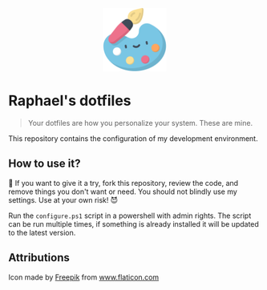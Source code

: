 
<p align="center">
    <img width="25%" src="./logo.svg">
</p>

# Raphael's dotfiles

> Your dotfiles are how you personalize your system. These are mine.

This repository contains the configuration of my development environment.

## How to use it?

🔞 If you want to give it a try, fork this repository, review the code, and remove things you don't want or need. You should not blindly use my settings. Use at your own risk! 😈

Run the `configure.ps1` script in a powershell with admin rights. The script can be run multiple times, if something is already installed it will be updated to the latest version.

## Attributions

Icon made by <a href="http://www.freepik.com/" title="Freepik">Freepik</a> from <a href="https://www.flaticon.com/" title="Flaticon">www.flaticon.com</a>
